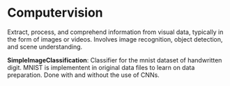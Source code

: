 # Computervision
Extract, process, and comprehend information from visual data, typically in the form of images or videos.
Involves image recognition, object detection, and scene understanding.

**SimpleImageClassification**: Classifier for the mnist dataset of handwritten digit. MNIST is implementent in original data files to learn on data preparation.
Done with and without the use of CNNs.